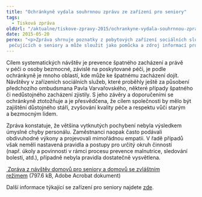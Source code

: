 ```yaml
---
title: "Ochránkyně vydala souhrnnou zprávu ze zařízení pro seniory"
tags:
  - Tisková zpráva
oldUrl: "/aktualne/tiskove-zpravy-2015/ochrankyne-vydala-souhrnnou-zpravu-ze-zarizeni-pro-seniory"
date: 2015-05-20
perex: "<p>Zpráva shrnuje poznatky z pobytových zařízení sociálních služeb pečujících o seniory a může sloužit jako pomůcka a zdroj informací pro všechny, kdo v sociálních službách působí či se o ně zajímají. Cílem zprávy je přispívat ke zlepšení péče o staré a bezmocné lidi.</p>"
---
```


<!-- imported from the old website -->

<p>Cílem systematických návštěv je prevence špatného zacházení a právě v péči o osoby bezmocné, závislé na poskytované péči, je podle ochránkyně je mnoho oblastí, kde může ke špatnému zacházení dojít. Návštěvy v zařízeních sociálních služeb, které proběhly ještě za působení předchozího ombudsmana Pavla Varvařovského, některé případy špatného či nedůstojného zacházení zjistily. S jeho závěry a doporučeními se ochránkyně ztotožňuje a je přesvědčena, že cílem společnosti by mělo být zajištění důstojného stáří, zvyšování kvality péče a respektu vůči starým a bezmocným lidem.</p><p>Zpráva konstatuje, že většina vytknutých pochybení nebyla výsledkem úmyslné chyby personálu. Zaměstnanci naopak často podávali obdivuhodné výkony a projevovali mimořádnou empatii. V řadě případů však neměli nastavená pravidla a postupy pro určitý okruh činností (např. úkoly a povinnosti v rámci procesu prevence malnutrice, sledování bolesti, atd.), případně nebyla pravidla dostatečně vysvětlena. </p><p><a title="Otevření do nového okna" href="https://www.ochrance.cz/fileadmin/user_upload/ochrana_osob/ZARIZENI/Socialni_sluzby/2015_Zprava_domovy_pro_seniory.pdf" target="_blank"><img alt="" src="https://www.ochrance.cz/typo3/ext/od_linkdesc/icons/pdf.gif" class="od_linkdesc_icon" /> Zpráva z návštěv domovů pro seniory a domovů se zvláštním režimem</a> (797.6 kB, Adobe Acrobat dokument)</p><p>Další informace týkající se zařízení pro seniory najdete <a href="https://www.ochrance.cz/ochrana-osob-omezenych-na-svobode/zarizeni/zarizeni-socialnich-sluzeb/">zde</a>.</p>
